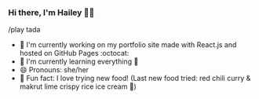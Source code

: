 ### Hi there, I'm Hailey 👋:crescent_moon:

/play tada

- 🔭 I'm currently working on my portfolio site made with React.js and hosted on GitHub Pages :octocat:
- 🌱 I'm currently learning everything :baby:
- 😄 Pronouns: she/her
- :lemon: Fun fact: I love trying new food! (Last new food tried: red chili curry & makrut lime crispy rice ice cream :ice_cream:)

<!--

- 🔭 I’m currently working on ...
- 🌱 I’m currently learning ...
- 👯 I’m looking to collaborate on ...
- 🤔 I’m looking for help with ...
- 💬 Ask me about ...
- 📫 How to reach me: ...
- 😄 Pronouns: ...
- ⚡ Fun fact: ...
-->
